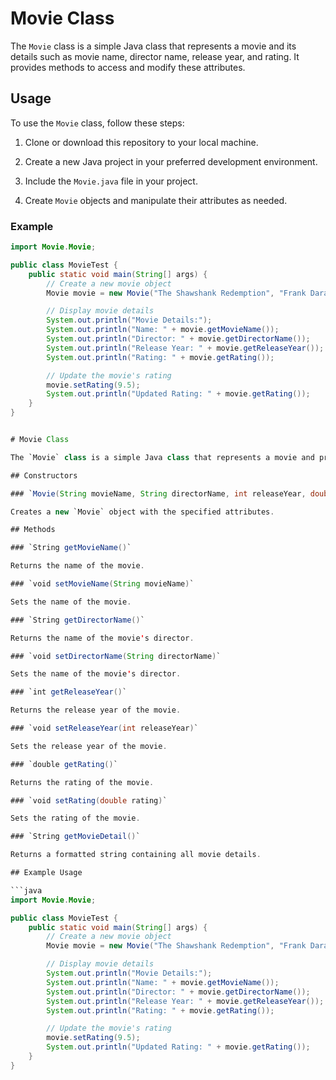# Movie Class

The `Movie` class is a simple Java class that represents a movie and its details such as movie name, director name, release year, and rating. It provides methods to access and modify these attributes.

## Usage

To use the `Movie` class, follow these steps:

1. Clone or download this repository to your local machine.

2. Create a new Java project in your preferred development environment.

3. Include the `Movie.java` file in your project.

4. Create `Movie` objects and manipulate their attributes as needed.

### Example

```java
import Movie.Movie;

public class MovieTest {
    public static void main(String[] args) {
        // Create a new movie object
        Movie movie = new Movie("The Shawshank Redemption", "Frank Darabont", 1994, 9.3);

        // Display movie details
        System.out.println("Movie Details:");
        System.out.println("Name: " + movie.getMovieName());
        System.out.println("Director: " + movie.getDirectorName());
        System.out.println("Release Year: " + movie.getReleaseYear());
        System.out.println("Rating: " + movie.getRating());

        // Update the movie's rating
        movie.setRating(9.5);
        System.out.println("Updated Rating: " + movie.getRating());
    }
}


# Movie Class

The `Movie` class is a simple Java class that represents a movie and provides methods to access and modify its attributes.

## Constructors

### `Movie(String movieName, String directorName, int releaseYear, double rating)`

Creates a new `Movie` object with the specified attributes.

## Methods

### `String getMovieName()`

Returns the name of the movie.

### `void setMovieName(String movieName)`

Sets the name of the movie.

### `String getDirectorName()`

Returns the name of the movie's director.

### `void setDirectorName(String directorName)`

Sets the name of the movie's director.

### `int getReleaseYear()`

Returns the release year of the movie.

### `void setReleaseYear(int releaseYear)`

Sets the release year of the movie.

### `double getRating()`

Returns the rating of the movie.

### `void setRating(double rating)`

Sets the rating of the movie.

### `String getMovieDetail()`

Returns a formatted string containing all movie details.

## Example Usage

```java
import Movie.Movie;

public class MovieTest {
    public static void main(String[] args) {
        // Create a new movie object
        Movie movie = new Movie("The Shawshank Redemption", "Frank Darabont", 1994, 9.3);

        // Display movie details
        System.out.println("Movie Details:");
        System.out.println("Name: " + movie.getMovieName());
        System.out.println("Director: " + movie.getDirectorName());
        System.out.println("Release Year: " + movie.getReleaseYear());
        System.out.println("Rating: " + movie.getRating());

        // Update the movie's rating
        movie.setRating(9.5);
        System.out.println("Updated Rating: " + movie.getRating());
    }
}
